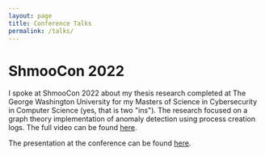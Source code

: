 ```yaml
---
layout: page
title: Conference Talks
permalink: /talks/
---
```


# ShmooCon 2022
I spoke at ShmooCon 2022 about my thesis research completed at The George Washington University for my Masters of Science in Cybersecurity in Computer Science (yes, that is two "ins"). The research focused on a graph theory implementation of anomaly detection using process creation logs. The full video can be found [here](https://www.youtube.com/watch?v=0CC8076zYQ4&t=150s). 

The presentation at the conference can be found [here](https://github.com/ajread4/procaid_presentations). 

